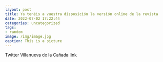 ```yaml
---
layout: post
title: Ya tenéis a vuestra disposición la versión online de la revista municipal "Villanueva al día" de julio. Os avanzamos en ella la...
date: 2022-07-02 17:22:44
categories: uncategorized
tags:
- random
image: /img/image.jpg
caption: This is a picture
---
```

Twitter Villanueva de la Cañada [link](https://twitter.com/AytoVDLCanada/status/1542823086738767872)
